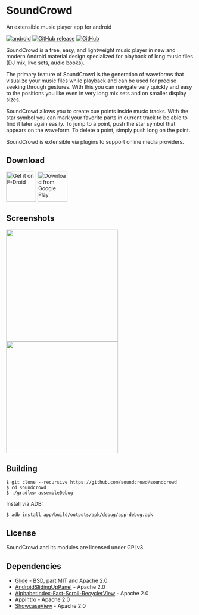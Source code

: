 # SoundCrowd

An extensible music player app for android

[![android](https://github.com/soundcrowd/soundcrowd/actions/workflows/android.yml/badge.svg)](https://github.com/soundcrowd/soundcrowd/actions/workflows/android.yml)
[![GitHub release](https://img.shields.io/github/release/soundcrowd/soundcrowd.svg)](https://github.com/soundcrowd/soundcrowd/releases)
[![GitHub](https://img.shields.io/github/license/soundcrowd/soundcrowd.svg)](LICENSE)

SoundCrowd is a free, easy, and lightweight music player in new and modern Android material design specialized for playback of long music files (DJ mix, live sets, audio books).

The primary feature of SoundCrowd is the generation of waveforms that visualize your music files while playback and can be used for precise seeking through gestures. With this you can navigate very quickly and easy to the positions you like even in very long mix sets and on smaller display sizes.

SoundCrowd allows you to create cue points inside music tracks. With the star symbol you can mark your favorite parts in current track to be able to find it later again easily. To jump to a point, push the star symbol that appears on the waveform. To delete a point, simply push long on the point.

SoundCrowd is extensible via plugins to support online media providers.

## Download

[<img src="https://f-droid.org/badge/get-it-on.png"
      alt="Get it on F-Droid"
      height="80">](https://soundcrowd.github.io/fdroid/repo)
[<img src="https://play.google.com/intl/en_us/badges/images/generic/en_badge_web_generic.png"
      alt="Download from Google Play"
      height="80">](https://play.google.com/store/apps/details?id=com.tiefensuche.soundcrowd)

## Screenshots

<img src="https://soundcrowd.github.io/images/screenshot-browser.png" width="300"/> <img src="https://soundcrowd.github.io/images/screenshot-player.png" width="300"/>


## Building

    $ git clone --recursive https://github.com/soundcrowd/soundcrowd
    $ cd soundcrowd
    $ ./gradlew assembleDebug

Install via ADB:

    $ adb install app/build/outputs/apk/debug/app-debug.apk

## License

SoundCrowd and its modules are licensed under GPLv3.

## Dependencies

  - [Glide](https://github.com/bumptech/glide) - BSD, part MIT and Apache 2.0
  - [AndroidSlidingUpPanel](https://github.com/umano/AndroidSlidingUpPanel) - Apache 2.0
  - [AlphabetIndex-Fast-Scroll-RecyclerView](https://github.com/myinnos/AlphabetIndex-Fast-Scroll-RecyclerView) - Apache 2.0
  - [AppIntro](https://github.com/AppIntro/AppIntro) - Apache 2.0
  - [ShowcaseView](https://github.com/amlcurran/ShowcaseView) - Apache 2.0

